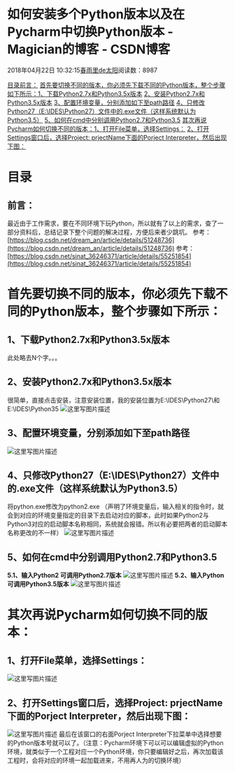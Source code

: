 
# 如何安装多个Python版本以及在Pycharm中切换Python版本 - Magician的博客 - CSDN博客


2018年04月22日 10:32:15[春雨里de太阳](https://me.csdn.net/qq_16633405)阅读数：8987


[目录](#目录)[前言：](#前言)
[首先要切换不同的版本，你必须先下载不同的Python版本，整个步骤如下所示：](#首先要切换不同的版本你必须先下载不同的python版本整个步骤如下所示)[1、下载Python2.7x和Python3.5x版本](#1下载python27x和python35x版本)
[2、安装Python2.7x和Python3.5x版本](#2安装python27x和python35x版本)
[3、配置环境变量，分别添加如下至path路径](#3配置环境变量分别添加如下至path路径)
[4、只修改Python27（E:\IDES\Python27）文件中的.exe文件（这样系统默认为Python3.5）](#4只修改python27eidespython27文件中的exe文件这样系统默认为python35)
[5、如何在cmd中分别调用Python2.7和Python3.5](#5如何在cmd中分别调用python27和python35)
[其次再说Pycharm如何切换不同的版本：](#其次再说pycharm如何切换不同的版本)[1、打开File菜单，选择Settings：](#1打开file菜单选择settings)
[2、打开Settings窗口后，选择Project: prjectName下面的Porject Interpreter，然后出现下图：](#2打开settings窗口后选择project-prjectname下面的porject-interpreter然后出现下图)


# 目录
## 前言：
最近由于工作需求，要在不同环境下玩Python，所以就有了以上的需求，查了一部分资料后，总结记录下整个问题的解决过程，方便后来者少跳坑。
参考：[https://blog.csdn.net/dream_an/article/details/51248736](https://blog.csdn.net/dream_an/article/details/51248736)
参考：[https://blog.csdn.net/sinat_36246371/article/details/55251854](https://blog.csdn.net/sinat_36246371/article/details/55251854)
# 首先要切换不同的版本，你必须先下载不同的Python版本，整个步骤如下所示：
## 1、下载Python2.7x和Python3.5x版本
此处略去N个字。。。
## 2、安装Python2.7x和Python3.5x版本
很简单，直接点击安装，注意安装位置，我的安装位置为E:\IDES\Python27\和E:\IDES\Python35
![这里写图片描述](https://img-blog.csdn.net/20180422101737502?watermark/2/text/aHR0cHM6Ly9ibG9nLmNzZG4ubmV0L3FxXzE2NjMzNDA1/font/5a6L5L2T/fontsize/400/fill/I0JBQkFCMA==/dissolve/70)
## 3、配置环境变量，分别添加如下至path路径
![这里写图片描述](https://img-blog.csdn.net/20180422101746838?watermark/2/text/aHR0cHM6Ly9ibG9nLmNzZG4ubmV0L3FxXzE2NjMzNDA1/font/5a6L5L2T/fontsize/400/fill/I0JBQkFCMA==/dissolve/70)
## 4、只修改Python27（E:\IDES\Python27）文件中的.exe文件（这样系统默认为Python3.5）
将python.exe修改为python2.exe （声明了环境变量后，输入相关的指令时，就会到对应的环境变量指定的目录下去启动对应的脚本，此时如果Python2与Python3对应的启动脚本名称相同，系统就会报错。所以有必要把两者的启动脚本名称更改的不一样）
![这里写图片描述](https://img-blog.csdn.net/2018042210175629?watermark/2/text/aHR0cHM6Ly9ibG9nLmNzZG4ubmV0L3FxXzE2NjMzNDA1/font/5a6L5L2T/fontsize/400/fill/I0JBQkFCMA==/dissolve/70)
## 5、如何在cmd中分别调用Python2.7和Python3.5
**5.1、输入Python2 可调用Python2.7版本**
![这里写图片描述](https://img-blog.csdn.net/20180422101804101?watermark/2/text/aHR0cHM6Ly9ibG9nLmNzZG4ubmV0L3FxXzE2NjMzNDA1/font/5a6L5L2T/fontsize/400/fill/I0JBQkFCMA==/dissolve/70)
**5.2、输入Python 可调用Python3.5版本**
![这里写图片描述](https://img-blog.csdn.net/20180422101813884?watermark/2/text/aHR0cHM6Ly9ibG9nLmNzZG4ubmV0L3FxXzE2NjMzNDA1/font/5a6L5L2T/fontsize/400/fill/I0JBQkFCMA==/dissolve/70)
# 其次再说Pycharm如何切换不同的版本：
## 1、打开File菜单，选择Settings：
![这里写图片描述](https://img-blog.csdn.net/20180422102731211?watermark/2/text/aHR0cHM6Ly9ibG9nLmNzZG4ubmV0L3FxXzE2NjMzNDA1/font/5a6L5L2T/fontsize/400/fill/I0JBQkFCMA==/dissolve/70)
## 2、打开Settings窗口后，选择Project: prjectName下面的Porject Interpreter，然后出现下图：
![这里写图片描述](https://img-blog.csdn.net/20180422102740305?watermark/2/text/aHR0cHM6Ly9ibG9nLmNzZG4ubmV0L3FxXzE2NjMzNDA1/font/5a6L5L2T/fontsize/400/fill/I0JBQkFCMA==/dissolve/70)
最后在该窗口的右面Porject Interpreter下拉菜单中选择想要的Python版本号就可以了。（注意：Pycharm环境下可以可以编辑虚拟的Python环境，就类似于一个工程对应一个Python环境，你只要编辑好之后，再次加载该工程时，会将对应的环境一起加载进来，不用再人为的切换环境）

